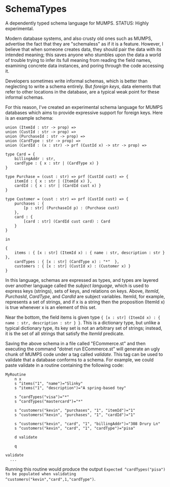# SchemaTypes

A dependently typed schema language for MUMPS.
STATUS: Highly experimental.

Modern database systems, and also crusty old ones such as MUMPS, advertise the fact that they are "schemaless" as if it is a feature. However, I believe that when someone creates 
data, they should pair the data with its intended meaning; this saves anyone who stumbles upon the data a world of trouble trying to infer its full meaning 
from reading the field names, examining concrete data instances, and poring through the code accessing it.

Developers sometimes write informal schemas, which is better than neglecting to write a schema entirely. But *foreign keys*, data elements that refer to other locations in the database,
are a typical weak point for these informal schemas.

For this reason, I've created an experimental schema language for MUMPS databases which aims to provide expressive support for foreign keys. Here is an example schema:

```
union (ItemId : str -> prop) =>
union (CustId : str -> prop) =>
union (PurchaseId : str -> prop) =>
union (CardType : str -> prop) =>
union (CardId : (x : str) -> prf (CustId x) -> str -> prop) =>

type Card = {
    billingAddr : str,
    cardType : { x : str | (CardType x) }
}

type Purchase = (cust : str) => prf (CustId cust) => {
    itemId : { x : str | (ItemId x) },
    cardId : { x : str | (CardId cust x) }
}

type Customer = (cust : str) => prf (CustId cust) => {
    purchases : {
        [p : str] (PurchaseId p) : (Purchase cust)
    },
    card : {
        [card : str] (CardId cust card) : Card
    }
}

in

{
    items : { [x : str] (ItemId x) : { name : str, description : str } },
    cardTypes : { [x : str] (CardType x) : "*"  },
    customers : { [x : str] (CustId x) : (Customer x) }
}
```

In this language, schemas are expressed as types, and types are layered over another language called the *subject language*, which is used to express keys (strings), sets of keys, and 
relations on keys. Above, *ItemId*, *PurchasId*, *CardType*, and *CardId* are subject variables. ItemId, for example, represents a set of strings, and if x is a string then the proposition 
(ItemId x) is true whenever x is an element of this set. 

Near the bottom, the field items is given type ```{ [x : str] (ItemId x) : { name : str, description : str } }```. This is a dictionary type, but unlike a typical dictionary 
type, its key set is not an arbitrary set of strings; instead, it is the set of all strings that satisfy the *ItemId* predicate.

Saving the above schema in a file called "ECommerce.st" and then executing the command "dotnet run ECommerce.st" will generate an ugly chunk of MUMPS code under a tag called 
*validate*. This tag can be used to validate that a database conforms to a schema. For example, we could paste validate in a routine containing the following code:

```
MyRoutine
	n x
	s ^items("1", "name")="Slinky"
	s ^items("1", "description")="A spring-based toy"
	
	s ^cardTypes("visa")="*"
	s ^cardTypes("mastercard")="*"
	
	s ^customers("kevin", "purchases", "1", "itemId")="1"
	s ^customers("kevin", "purchases", "1", "cardId")="1"
	
	s ^customers("kevin", "card", "1", "billingAddr")="308 Drury Ln"
	s ^customers("kevin", "card", "1", "cardType")="pisa"
	
	d validate
	
    q

validate
  ...
```

Running this routine would produce the output ```Expected ^cardTypes("pisa") to be populated when validating ^customers("kevin","card",1,"cardType")```.


